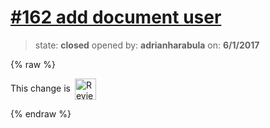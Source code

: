 # [\#162 add document user](https://github.com/adrianharabula/condr/pull/162)

> state: **closed** opened by: **adrianharabula** on: **6/1/2017**

{% raw %}


<!-- Reviewable:start -->
This change is [<img src="https://reviewable.io/review_button.svg" height="34" align="absmiddle" alt="Reviewable"/>](https://reviewable.io/reviews/adrianharabula/condr/162)
<!-- Reviewable:end -->

{% endraw %}



